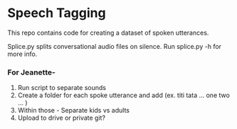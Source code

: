 # Speech Tagging 
This repo contains code for creating a dataset of spoken utterances. 

Splice.py splits conversational audio files on silence. Run splice.py -h for more info. 

### For Jeanette- 
1. Run script to separate sounds
2. Create a folder for each spoke utterance and add (ex. titi tata ... one two ... )
3. Within those - Separate kids vs adults
4. Upload to drive or private git? 
